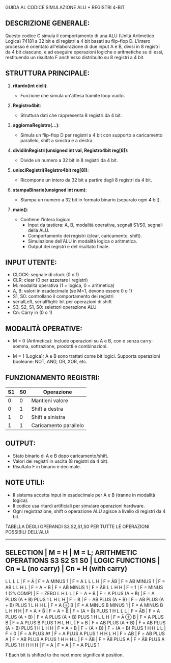 GUIDA AL CODICE SIMULAZIONE ALU + REGISTRI 4-BIT

DESCRIZIONE GENERALE:
------------------------------
Questo codice C simula il comportamento di una ALU (Unità Aritmetico Logica) 74181 a 32 bit e di registri a 4 bit basati su flip-flop D. L'intero processo è orientato all'elaborazione di due input A e B, divisi in 8 registri da 4 bit ciascuno, e ad eseguire operazioni logiche o aritmetiche su di essi, restituendo un risultato F anch'esso distribuito su 8 registri a 4 bit.

STRUTTURA PRINCIPALE:
------------------------------
1. **ritardo(int cicli)**:
   - Funzione che simula un'attesa tramite loop vuoto.

2. **Registro4bit**:
   - Struttura dati che rappresenta 8 registri da 4 bit.

3. **aggiornaRegistro(...)**:
   - Simula un flip-flop D per registri a 4 bit con supporto a caricamento parallelo, shift a sinistra e a destra.

4. **dividiInRegistri(unsigned int val, Registro4bit reg[8])**:
   - Divide un numero a 32 bit in 8 registri da 4 bit.

5. **unisciRegistri(Registro4bit reg[8])**:
   - Ricompone un intero da 32 bit a partire dagli 8 registri da 4 bit.

6. **stampaBinario(unsigned int num)**:
   - Stampa un numero a 32 bit in formato binario (separato ogni 4 bit).

7. **main()**:
   - Contiene l'intera logica:
     - Input da tastiera: A, B, modalità operativa, segnali S1/S0, segnali della ALU.
     - Comportamento dei registri (clear, caricamento, shift).
     - Simulazione dell’ALU in modalità logica o aritmetica.
     - Output dei registri e del risultato finale.

INPUT UTENTE:
------------------------------
- CLOCK: segnale di clock (0 o 1)
- CLR: clear (0 per azzerare i registri)
- M: modalità operativa (1 = logica, 0 = aritmetica)
- A, B: valori in esadecimale (se M=1, devono essere 0 o 1)
- S1, S0: controllano il comportamento dei registri
- serialLeft, serialRight: bit per operazioni di shift
- S3, S2, S1, S0: selettori operazione ALU
- Cn: Carry in (0 o 1)

MODALITÀ OPERATIVE:
------------------------------
- M = 0 (Aritmetica):
  Include operazioni su A e B, con e senza carry: somma, sottrazione, prodotti e combinazioni.

- M = 1 (Logica):
  A e B sono trattati come bit logici.
  Supporta operazioni booleane: NOT, AND, OR, XOR, etc.

FUNZIONAMENTO REGISTRI:
------------------------------
S1 | S0 | Operazione
---|----|-------------
 0 |  0 | Mantieni valore
 0 |  1 | Shift a destra
 1 |  0 | Shift a sinistra
 1 |  1 | Caricamento parallelo

OUTPUT:
------------------------------
- Stato binario di A e B dopo caricamento/shift.
- Valori dei registri in uscita (8 registri da 4 bit).
- Risultato F in binario e decimale.

NOTE UTILI:
------------------------------
- Il sistema accetta input in esadecimale per A e B (tranne in modalità logica).
- Il codice usa ritardi artificiali per simulare operazioni hardware.
- Ogni registrazione, shift o operazione ALU agisce a livello di registri da 4 bit.

TABELLA DEGLI OPERANDI S3,S2,S1,S0 PER TUTTE LE OPERAZIONI POSSIBILI DELL'ALU:

------------------------------

SELECTION       | M = H                    | M = L; ARITHMETIC OPERATIONS
S3 S2 S1 S0     | LOGIC FUNCTIONS          | Cn = L (no carry)         | Cn = H (with carry)
----------------------------------------------------------------------------------------------
L  L  L  L      | F = A̅                    | F = A MINUS 1             | F = A
L  L  L  H      | F = A̅B                   | F = AB MINUS 1            | F = AB
L  L  H  L      | F = A + B                | F = AB̅ MINUS 1            | F = A̅B
L  L  H  H      | F = 1                    | F = MINUS 1 (2’s COMP)    | F = ZERO
L  H  L  L      | F = A + B                | F = A PLUS (A + B̅)        | F = A PLUS (A + B̅) PLUS 1
L  H  L  H      | F = B̅                    | F = AB PLUS (A + B)       | F = AB PLUS (A + B) PLUS 1
L  H  H  L      | F = A ⊕ B               | F = A MINUS B MINUS 1     | F = A MINUS B
L  H  H  H      | F = A + B̅                | F = A + B̅                 | F = (A + B̅) PLUS 1
H  L  L  L      | F = A̅B                   | F = A PLUS (A + B)        | F = A PLUS (A + B) PLUS 1
H  L  L  H      | F = A̅ ⊕ B               | F = A PLUS B              | F = A PLUS B PLUS 1
H  L  H  L      | F = B                    | F = AB PLUS (A + B)       | F = AB PLUS (A + B) PLUS 1
H  L  H  H      | F = A + B                | F = (A + B)               | F = (A + B) PLUS 1
H  H  L  L      | F = 0                    | F = A PLUS A‡             | F = A PLUS A PLUS 1
H  H  L  H      | F = AB                   | F = AB PLUS A             | F = AB PLUS A PLUS 1
H  H  H  L      | F = A̅B                   | F = A̅B PLUS A             | F = A̅B PLUS A PLUS 1
H  H  H  H      | F = A                    | F = A                     | F = A PLUS 1

‡ Each bit is shifted to the next more significant position.
